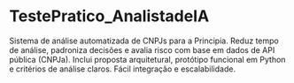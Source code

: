 # TestePratico_AnalistadeIA
Sistema de análise automatizada de CNPJs para a Principia. Reduz tempo de análise, padroniza decisões e avalia risco com base em dados de API pública (CNPJa). Inclui proposta arquitetural, protótipo funcional em Python e critérios de análise claros. Fácil integração e escalabilidade.
